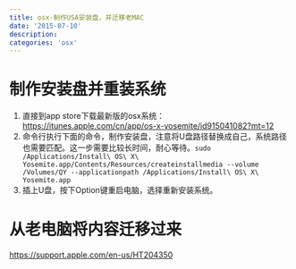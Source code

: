 ```yaml
---
title: osx-制作USA安装盘，并迁移老MAC
date: '2015-07-10'
description:
categories: 'osx'
---
```


# 制作安装盘并重装系统

1. 直接到app store下载最新版的osx系统：https://itunes.apple.com/cn/app/os-x-yosemite/id915041082?mt=12
2. 命令行执行下面的命令，制作安装盘，注意将U盘路径替换成自己，系统路径也需要匹配。这一步需要比较长时间，耐心等待。`sudo /Applications/Install\ OS\ X\ Yosemite.app/Contents/Resources/createinstallmedia --volume /Volumes/QY --applicationpath /Applications/Install\ OS\ X\ Yosemite.app`
3. 插上U盘，按下Option键重启电脑，选择重新安装系统。

# 从老电脑将内容迁移过来

https://support.apple.com/en-us/HT204350  

